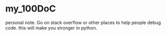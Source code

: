 # my_100DoC

personal note. Go on stack overflow or other places to help people debug code. this will make you stronger in python.